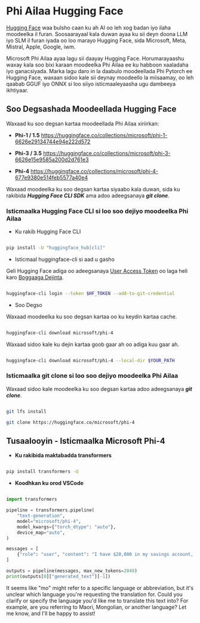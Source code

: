 # **Phi Ailaa Hugging Face**

[Hugging Face](https://huggingface.co/) waa bulsho caan ku ah AI oo leh xog badan iyo ilaha moodeelka il furan. Soosaarayaal kala duwan ayaa ku sii deyn doona LLM iyo SLM il furan iyada oo loo marayo Hugging Face, sida Microsoft, Meta, Mistral, Apple, Google, iwm.

Microsoft Phi Ailaa ayaa lagu sii daayay Hugging Face. Horumarayaashu waxay kala soo bixi karaan moodeelka Phi Ailaa ee ku habboon xaaladaha iyo ganacsiyada. Marka lagu daro in la daabulo moodeellada Phi Pytorch ee Hugging Face, waxaan sidoo kale sii deynay moodeello la miisaamay, oo leh qaabab GGUF iyo ONNX si loo siiyo isticmaaleyaasha ugu dambeeya ikhtiyaar.

## **Soo Degsashada Moodeellada Hugging Face**

Waxaad ku soo degsan kartaa moodeellada Phi Ailaa xiriirkan:

- **Phi-1 / 1.5** https://huggingface.co/collections/microsoft/phi-1-6626e29134744e94e222d572

- **Phi-3 / 3.5** https://huggingface.co/collections/microsoft/phi-3-6626e15e9585a200d2d761e3

- **Phi-4** https://huggingface.co/collections/microsoft/phi-4-677e9380e514feb5577a40e4

Waxaad moodeelka ku soo degsan kartaa siyaabo kala duwan, sida ku rakibida ***Hugging Face CLI SDK*** ama adoo adeegsanaya ***git clone***.

### **Isticmaalka Hugging Face CLI si loo soo dejiyo moodeelka Phi Ailaa**

- Ku rakib Hugging Face CLI

```bash

pip install -U "huggingface_hub[cli]"

```

- Isticmaal huggingface-cli si aad u gasho

Geli Hugging Face adiga oo adeegsanaya [User Access Token](https://huggingface.co/docs/hub/security-tokens) oo laga heli karo [Boggaaga Dejinta](https://huggingface.co/settings/tokens).

```bash

huggingface-cli login --token $HF_TOKEN --add-to-git-credential

```

- Soo Degso

Waxaad moodeelka ku soo degsan kartaa oo ku keydin kartaa cache.

```bash

huggingface-cli download microsoft/phi-4

```

Waxaad sidoo kale ku dejin kartaa goob gaar ah oo adiga kuu gaar ah.

```bash

huggingface-cli download microsoft/phi-4 --local-dir $YOUR_PATH

```

### **Isticmaalka git clone si loo soo dejiyo moodeelka Phi Ailaa**

Waxaad sidoo kale moodeelka ku soo degsan kartaa adoo adeegsanaya ***git clone***.

```bash

git lfs install

git clone https://huggingface.co/microsoft/phi-4

```

## **Tusaalooyin - Isticmaalka Microsoft Phi-4**

- **Ku rakibida maktabadda transformers**

```bash

pip install transformers -U

```

- **Koodhkan ku orod VSCode**

```python

import transformers

pipeline = transformers.pipeline(
    "text-generation",
    model="microsoft/phi-4",
    model_kwargs={"torch_dtype": "auto"},
    device_map="auto",
)

messages = [
    {"role": "user", "content": "I have $20,000 in my savings account, where I receive a 4% profit per year and payments twice a year. Can you please tell me how long it will take for me to become a millionaire? Also, can you please explain the math step by step as if you were explaining it to an uneducated person?"},
]

outputs = pipeline(messages, max_new_tokens=2048)
print(outputs[0]["generated_text"][-1])

```

It seems like "mo" might refer to a specific language or abbreviation, but it's unclear which language you're requesting the translation for. Could you clarify or specify the language you'd like me to translate this text into? For example, are you referring to Maori, Mongolian, or another language? Let me know, and I'll be happy to assist!